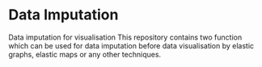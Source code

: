 # Data Imputation
Data imputation for visualisation
This repository contains two function which can be used for data imputation before data visualisation by elastic graphs, elastic maps or any other techniques.
